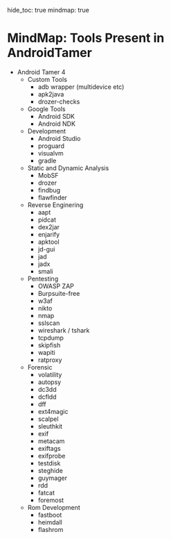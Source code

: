 hide_toc: true
mindmap: true

# MindMap: Tools Present in AndroidTamer
* Android Tamer 4
    - Custom Tools
        + adb wrapper (multidevice etc)
        + apk2java
        + drozer-checks
    - Google Tools 
        + Android SDK
        + Android NDK
    - Development
        + Android Studio
        + proguard
        + visualvm
        + gradle
    - Static and Dynamic Analysis
        + MobSF
        + drozer
        + findbug
        + flawfinder
    - Reverse Enginering
        + aapt
        + pidcat
        + dex2jar
        + enjarify
        + apktool
        + jd-gui
        + jad
        + jadx
        + smali
    - Pentesting
        + OWASP ZAP
        + Burpsuite-free
        + w3af
        + nikto
        + nmap
        + sslscan
        + wireshark / tshark 
        + tcpdump
        + skipfish
        + wapiti
        + ratproxy
    - Forensic
        + volatility
        + autopsy
        + dc3dd
        + dcfldd
        + dff
        + ext4magic
        + scalpel
        + sleuthkit
        + exif
        + metacam
        + exiftags
        + exifprobe
        + testdisk
        + steghide
        + guymager
        + rdd
        + fatcat
        + foremost
    - Rom Development
        + fastboot
        + heimdall
        + flashrom